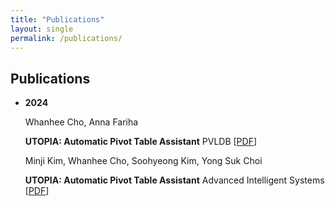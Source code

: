 ```yaml
---
title: "Publications"
layout: single
permalink: /publications/
---
```


## Publications

- **2024**  
    <div class="publication-entry">
    <p class="authors">Whanhee Cho, Anna Fariha</p>
    <p class="title">
      <strong>UTOPIA: Automatic Pivot Table Assistant</strong> 
      <span class="publication-venue">PVLDB</span>
      <span class="tags">
        [<a href="link-to-pdf">PDF</a>] 
      </span>
    </p>
  </div>
    <div class="publication-entry">
    <p class="authors">Minji Kim, Whanhee Cho, Soohyeong Kim, Yong Suk Choi</p>
    <p class="title">
      <strong>UTOPIA: Automatic Pivot Table Assistant</strong> 
      <span class="publication-venue">Advanced Intelligent Systems</span>
      <span class="tags">
        [<a href="https://onlinelibrary.wiley.com/doi/full/10.1002/aisy.202300717">PDF</a>] 
      </span>
    </p>
  </div>

<!-- - **2023**  
  <div class="publication-entry">
    <p class="authors">Whanhee Cho, Anna Fariha</p>
    <p class="title">
      <strong>UTOPIA: Automatic Pivot Table Assistant</strong> 
      <strong>Title of Publication 1</strong>  
      <span class="publication-venue">Published in: Journal of Data Science</span>
      <span class="tags">
        [<a href="link-to-pdf">PDF</a>] 
        [<a href="link-to-doi">DOI</a>] 
      </span>
    </p>
  </div> -->

<!-- - **2023**  
  <div class="publication-entry">
    <p class="authors">Whanhee Cho, Anna Fariha</p>
    <p class="title">
      <strong>UTOPIA: Automatic Pivot Table Assistant</strong> 
      <strong>Title of Publication 1</strong>  
      <span class="publication-venue">Published in: Journal of Data Science</span>
      <span class="tags">
        [<a href="link-to-pdf">PDF</a>] 
        [<a href="link-to-doi">DOI</a>] 
      </span>
    </p>
  </div> -->

